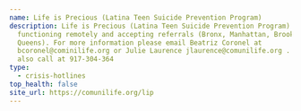 ```yaml
---
name: Life is Precious (Latina Teen Suicide Prevention Program)
description: Life is Precious (Latina Teen Suicide Prevention Program) is
  functioning remotely and accepting referrals (Bronx, Manhattan, Brooklyn,
  Queens). For more information please email Beatriz Coronel at
  bcoronel@cominilife.org or Julie Laurence jlaurence@comunilife.org . You can
  also call at 917-304-364
type:
  - crisis-hotlines
top_health: false
site_url: https://comunilife.org/lip
---
```

